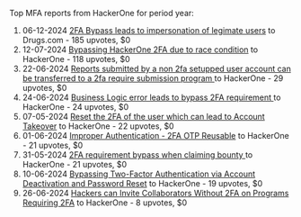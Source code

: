 Top MFA reports from HackerOne for period year:

1. 06-12-2024 [2FA Bypass leads to  impersonation of legimate users](https://hackerone.com/reports/2885636) to Drugs.com - 185 upvotes, $0
2. 12-07-2024 [Bypassing HackerOne 2FA due to race condition](https://hackerone.com/reports/2598548) to HackerOne - 118 upvotes, $0
3. 22-06-2024 [Reports submitted by a non 2fa setupped user account can be transferred to a 2fa require submission program ](https://hackerone.com/reports/2569993) to HackerOne - 29 upvotes, $0
4. 24-06-2024 [Business Logic error leads to bypass 2FA requirement ](https://hackerone.com/reports/2571981) to HackerOne - 24 upvotes, $0
5. 07-05-2024 [Reset the 2FA of the user which can lead to Account Takeover](https://hackerone.com/reports/2492631) to HackerOne - 22 upvotes, $0
6. 01-06-2024 [Improper Authentication - 2FA OTP Reusable](https://hackerone.com/reports/2529780) to HackerOne - 21 upvotes, $0
7. 31-05-2024 [2FA requirement bypass when claiming bounty ](https://hackerone.com/reports/2528919) to HackerOne - 21 upvotes, $0
8. 10-06-2024 [Bypassing Two-Factor Authentication via Account Deactivation and Password Reset](https://hackerone.com/reports/2543342) to HackerOne - 19 upvotes, $0
9. 26-06-2024 [Hackers can Invite Collaborators Without 2FA on Programs Requiring 2FA](https://hackerone.com/reports/2575079) to HackerOne - 8 upvotes, $0
